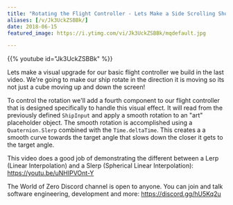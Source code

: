 ```yaml
---
title: "Rotating the Flight Controller - Lets Make a Side Scrolling Shooter - Part 2"
aliases: [/v/Jk3UckZSBBk/]
date: 2018-06-15
featured_image: https://i.ytimg.com/vi/Jk3UckZSBBk/mqdefault.jpg

---
```


{{% youtube id="Jk3UckZSBBk" %}}

Lets make a visual upgrade for our basic flight controller we build in the last video. We're going to make our ship rotate in the direction it is moving so its not just a cube moving up and down the screen!

To control the rotation we'll add a fourth component to our flight controller that is designed specifically to handle this visual effect. It will read from the previously defined `ShipInput` and apply a smooth rotation to an "art" placeholder object. The smooth rotation is accomplished using a `Quaternion.Slerp` combined with the `Time.deltaTime`. This creates a a smooth curve towards the target angle that slows down the closer it gets to the target angle.

This video does a good job of demonstrating the different between a Lerp (Linear Interpolation) and a Slerp (Spherical Linear Interpolation): https://youtu.be/uNHIPVOnt-Y

The World of Zero Discord channel is open to anyone. You can join and talk software engineering, development and more: https://discord.gg/hU5Kq2u
